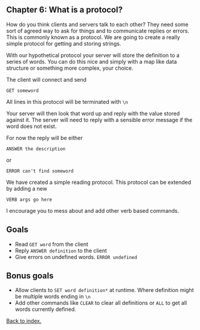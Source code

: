 ## Chapter 6: What is a protocol?
How do you think clients and servers talk to each other? 
They need some sort of agreed way to ask for things and to communicate replies or errors. This is 
commonly known as a protocol. We are going to create a really simple protocol for getting and storing strings.

With our hypothetical protocol your server will store the definition to a series of words.
You can do this nice and simply with a map like data structure or something more complex, your choice.

The client will connect and send
```
GET someword
```
All lines in this protocol will be terminated with `\n`

Your server will then look that word up and reply with the value stored against it. 
The server will need to reply with a sensible error message if the word does not exist.

For now the reply will be either
```
ANSWER the description
```
or 
```
ERROR can't find someword
```
We have created a simple reading protocol. This protocol can be extended by adding a new 
```
VERB args go here
```
I encourage you to mess about and add other verb based commands.

## Goals

- Read `GET word` from the client
- Reply `ANSWER definition` to the client
- Give errors on undefined words. `ERROR undefined`

## Bonus goals

- Allow clients to `SET word definition*` at runtime. Where definition might be multiple words ending in `\n`
- Add other commands like `CLEAR` to clear all definitions or `ALL` to get all words currently defined. 

[Back to index.](index.md)